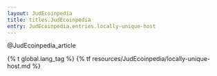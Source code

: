 ```yaml
---
layout: JudEcoinpedia
title: titles.JudEcoinpedia
entry: JudEcoinpedia.entries.locally-unique-host
---
```


@JudEcoinpedia_article

{% t global.lang_tag %}
{% tf resources/JudEcoinpedia/locally-unique-host.md %}
